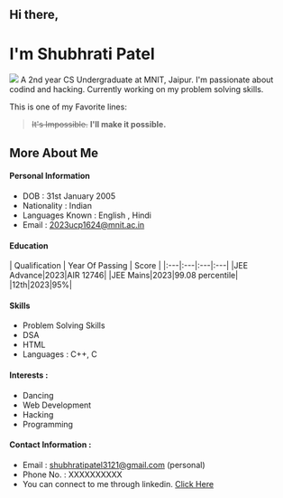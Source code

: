 ## Hi there,
# I'm Shubhrati Patel
![](https://devimages-cdn.apple.com/wwdc-services/articles/images/D49844A8-C710-4B9C-AA23-0C249E48B1AD/2048.jpeg)
A 2nd year CS Undergraduate at MNIT, Jaipur.
I'm passionate about codind and hacking.
Currently working on my problem solving skills.

This is one of my Favorite lines:
> ~~It's Impossible.~~
> **I'll make it possible.**

## More About Me 
#### Personal Information
- DOB : 31st January 2005
- Nationality : Indian
- Languages Known : English , Hindi
- Email : 2023ucp1624@mnit.ac.in

#### Education
| Qualification | Year Of Passing | Score |
|:---|:---|:---|:---|
|JEE Advance|2023|AIR 12746|
|JEE Mains|2023|99.08 percentile|
|12th|2023|95%|

#### Skills
+ Problem Solving Skills
+ DSA
+ HTML
+ Languages : C++, C 

#### Interests : 
* Dancing
* Web Development
* Hacking
* Programming

#### Contact Information : 
+ Email : shubhratipatel3121@gmail.com (personal)
+ Phone No. : XXXXXXXXXX
+ You can connect to me through linkedin. [Click Here](https://www.linkedin.com/in/shubhrati-patel-46001a2b6/)







